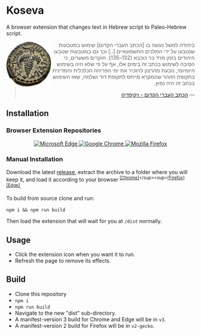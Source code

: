 # Koseva

A browser extension that changes text in Hebrew script to Paleo-Hebrew script.

<img src="doc/zuz.png" width=120 height=120 align=left />
<blockquote dir="rtl">
ביהודה למשל נעשה בו [הכתב העברי הקדום] שימוש במטבעות שנטבעו על ידי המלכים החשמונאיים [..] וכך גם במטבעות שטבעו היהודים בזמן מרד בר כוכבא (132–135). חוקרים משערים, כי הסיבה לשימוש בכתב זה בימים אלו, אף על פי שלא היה בשימוש היומיומי, נובעת מהרצון להזכיר את ימי הפריחה הכלכלית והמדינית בתקופת הזוהר שהמקרא מייחס לתקופת דוד ושלמה, שאז השימוש בכתב זה היה נפוץ.

― [הכתב העברי הקדום - ויקיפדיה](https://he.wikipedia.org/wiki/%D7%94%D7%9B%D7%AA%D7%91_%D7%94%D7%A2%D7%91%D7%A8%D7%99_%D7%94%D7%A7%D7%93%D7%95%D7%9D#:~:text=%D7%91%D7%99%D7%94%D7%95%D7%93%D7%94%20%D7%9C%D7%9E%D7%A9%D7%9C%20%D7%A0%D7%A2%D7%A9%D7%94,%D7%96%D7%94%20%D7%94%D7%99%D7%94%20%D7%A0%D7%A4%D7%95%D7%A5.)

</blockquote>

## Installation

### Browser Extension Repositories

<p align=center>
  <a href="https://chrome.google.com/webstore/detail/cfmmdplbmnmbjdjjbnihnjldbckgeekc">
    <img src="https://upload.wikimedia.org/wikipedia/commons/9/98/Microsoft_Edge_logo_%282019%29.svg" alt="Microsoft Edge" width=64 height=64 />
    <img src="https://upload.wikimedia.org/wikipedia/commons/e/e1/Google_Chrome_icon_%28February_2022%29.svg" alt="Google Chrome" width=64 height=64 />
  </a>
  <a href="https://addons.mozilla.org/firefox/addon/koseva">
    <img src="https://upload.wikimedia.org/wikipedia/commons/a/a0/Firefox_logo%2C_2019.svg" alt="Mozilla Firefox" width=64 height=64 />
  </a>
</p>

### Manual Installation

Download the latest [release](https://github.com/yehuthi/koseva/releases), extract the archive to a folder where you will keep it, and load it according to your browser <sup>[\[Chrome\]](https://developer.chrome.com/docs/extensions/mv3/getstarted/#:~:text=Open%20the%20Extension,the%20extension%20directory.)</sup><sup>[\[Firefox\]](https://developer.mozilla.org/en-US/docs/Mozilla/Add-ons/WebExtensions/Your_first_WebExtension#installing)</sup><sup>[\[Edge\]](https://docs.microsoft.com/en-us/microsoft-edge/extensions-chromium/getting-started/extension-sideloading)</sup>.

To build from source clone and run:

```shell
npm i && npm run build
```

Then load the extension that will wait for you at `/dist` normally.

## Usage

- Click the extension icon when you want it to run.
- Refresh the page to remove its effects.

## Build

- Clone this repository
- `npm i`
- `npm run build`
- Navigate to the new "dist" sub-directory.
- A manifest-version 3 build for Chrome and Edge will be in `v3`.
- A manifest-version 2 build for Firefox will be in `v2-gecko`.
